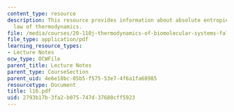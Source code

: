 ```yaml
---
content_type: resource
description: This resource provides information about absolute entropies and third
  law of thermodynamics.
file: /media/courses/20-110j-thermodynamics-of-biomolecular-systems-fall-2005/2793b17b3fa2b075747d37680cff5923_l16.pdf
file_type: application/pdf
learning_resource_types:
- Lecture Notes
ocw_type: OCWFile
parent_title: Lecture Notes
parent_type: CourseSection
parent_uid: 4e6e18bc-05b5-f575-53e7-4f6a1fa68985
resourcetype: Document
title: l16.pdf
uid: 2793b17b-3fa2-b075-747d-37680cff5923
---
```

